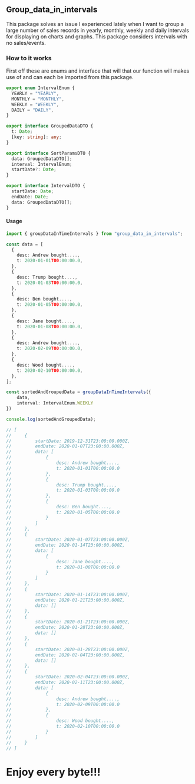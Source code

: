 ## Group_data_in_intervals

This package solves an issue I experienced lately when I want to group a large number of sales records in yearly, monthly, weekly and daily intervals for displaying on charts and graphs. This package considers intervals with no sales/events.

### How to it works

First off these are enums and interface that will that our function will makes use of and can each be imported from this package.

```typescript
export enum IntervalEnum {
  YEARLY = "YEARLY",
  MONTHLY = "MONTHLY",
  WEEKLY = "WEEKLY",
  DAILY = "DAILY",
}

export interface GroupedDataDTO {
  t: Date;
  [key: string]: any;
}

export interface SortParamsDTO {
  data: GroupedDataDTO[];
  interval: IntervalEnum;
  startDate?: Date;
}

export interface IntervalDTO {
  startDate: Date;
  endDate: Date;
  data: GroupedDataDTO[];
}
```

#### Usage

```typescript
import { groupDataInTimeIntervals } from "group_data_in_intervals";

const data = [
  {
    desc: Andrew bought....,
    t: 2020-01-01T00:00:00.0,
  },
  {
    desc: Trump bought....,
    t: 2020-01-03T00:00:00.0,
  },
  {
    desc: Ben bought....,
    t: 2020-01-05T00:00:00.0,
  },
  {
    desc: Jane bought....,
    t: 2020-01-08T00:00:00.0,
  },
  {
    desc: Andrew bought....,
    t: 2020-02-09T00:00:00.0,
  },
  {
    desc: Wood bought....,
    t: 2020-02-10T00:00:00.0,
  },
];

const sortedAndGroupedData = groupDataInTimeIntervals({
    data,
    interval: IntervalEnum.WEEKLY
})

console.log(sortedAndGroupedData);

// [
//     {
//         startDate: 2019-12-31T23:00:00.000Z,
//         endDate: 2020-01-07T23:00:00.000Z,
//         data: [
//             {
//                 desc: Andrew bought....,
//                 t: 2020-01-01T00:00:00.0
//             },
//             {
//                 desc: Trump bought....,
//                 t: 2020-01-03T00:00:00.0
//             },
//             {
//                 desc: Ben bought....,
//                 t: 2020-01-05T00:00:00.0
//             }
//         ]
//     },
//     {
//         startDate: 2020-01-07T23:00:00.000Z,
//         endDate: 2020-01-14T23:00:00.000Z,
//         data: [
//             {
//                 desc: Jane bought....,
//                 t: 2020-01-08T00:00:00.0
//             }
//         ]
//     },
//     {
//         startDate: 2020-01-14T23:00:00.000Z,
//         endDate: 2020-01-21T23:00:00.000Z,
//         data: []
//     },
//     {
//         startDate: 2020-01-21T23:00:00.000Z,
//         endDate: 2020-01-28T23:00:00.000Z,
//         data: []
//     },
//     {
//         startDate: 2020-01-28T23:00:00.000Z,
//         endDate: 2020-02-04T23:00:00.000Z,
//         data: []
//     },
//     {
//         startDate: 2020-02-04T23:00:00.000Z,
//         endDate: 2020-02-11T23:00:00.000Z,
//         data: [
//             {
//                 desc: Andrew bought....,
//                 t: 2020-02-09T00:00:00.0
//             },
//             {
//                 desc: Wood bought....,
//                 t: 2020-02-10T00:00:00.0
//             }
//         ]
//     }
// ]
```

 # Enjoy every byte!!!